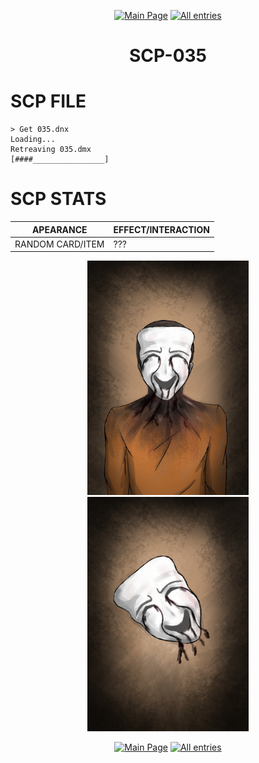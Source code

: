 <p align=center>
    <a href="../../../index">
        <img src="https://img.shields.io/badge/GO_TO-MAIN_PAGE-ffffff?style=for-the-badge&labelColor=000000&color=ffffff" title="Main Page"/></a>
    <a href="../../tree">
        <img src="https://img.shields.io/badge/GO_TO-ALL_ENTRIES-ffffff?style=for-the-badge&labelColor=000000&color=ffffff" title="All entries"></a>
</p>
<h1 align="center">SCP-035</h1>

# SCP FILE

```
> Get 035.dnx
Loading...
Retreaving 035.dmx
[####________________]
```

# SCP STATS

| APEARANCE | EFFECT/INTERACTION |
| - | - |
| RANDOM CARD/ITEM | ??? |

<p align="center">
    <img src="../../../assets/images/scp/keter/SCP_035_Human.jpg" title="SCP-035 Human" height="375"/>
    <img src="../../../assets/images/scp/keter/SCP_035.jpg" title="SCP-035" height="375"/>
</p>
<p align=center>
    <a href="../../../index">
        <img src="https://img.shields.io/badge/GO_TO-MAIN_PAGE-ffffff?style=for-the-badge&labelColor=000000&color=ffffff" title="Main Page"/></a>
    <a href="../../tree">
        <img src="https://img.shields.io/badge/GO_TO-ALL_ENTRIES-ffffff?style=for-the-badge&labelColor=000000&color=ffffff" title="All entries"></a>
</p>